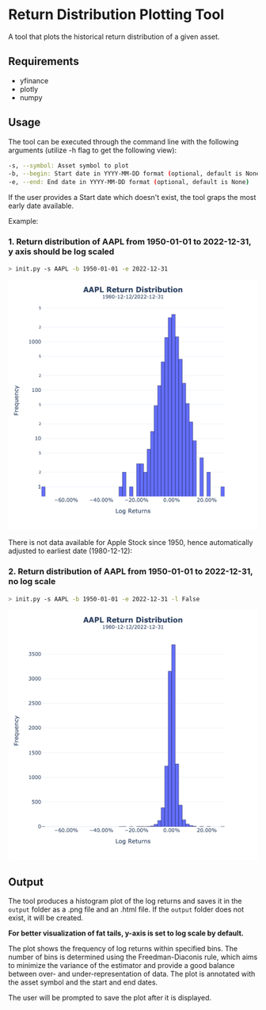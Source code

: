 # Return Distribution Plotting Tool

A tool that plots the historical return distribution of a given asset.

## Requirements
- yfinance
- plotly
- numpy

## Usage
The tool can be executed through the command line with the following arguments (utilize -h flag to get the following view):

```Bash
-s, --symbol: Asset symbol to plot
-b, --begin: Start date in YYYY-MM-DD format (optional, default is None)
-e, --end: End date in YYYY-MM-DD format (optional, default is None)
```

If the user provides a Start date which doesn't exist, the tool graps the most early date available.

Example:

### 1. Return distribution of AAPL from 1950-01-01 to 2022-12-31, y axis should be log scaled

```Bash
> init.py -s AAPL -b 1950-01-01 -e 2022-12-31
```

![Example 1 - Output (.png and .html available)](/AAPL_return-distribution_1980-12-12-2022-12-31_log-True.png)


There is not data available for Apple Stock since 1950, hence automatically adjusted to earliest date (1980-12-12):

### 2. Return distribution of AAPL from 1950-01-01 to 2022-12-31, no log scale

```Bash
> init.py -s AAPL -b 1950-01-01 -e 2022-12-31 -l False
```
![Example 2 - Output (.png and .html available)](/AAPL_return-distribution_1980-12-12-2022-12-31_log-False.png)

## Output
The tool produces a histogram plot of the log returns and saves it in the `output` folder as a .png file and an .html file. If the `output` folder does not exist, it will be created.

**For better visualization of fat tails, y-axis is set to log scale by default.**

The plot shows the frequency of log returns within specified bins. The number of bins is determined using the Freedman-Diaconis rule, which aims to minimize the variance of the estimator and provide a good balance between over- and under-representation of data. The plot is annotated with the asset symbol and the start and end dates.

The user will be prompted to save the plot after it is displayed.

